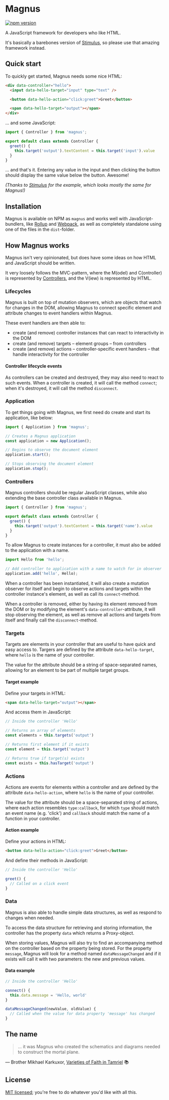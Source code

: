 # Magnus

[![npm version](https://badge.fury.io/js/magnus.svg)](https://badge.fury.io/js/magnus)

A JavaScript framework for developers who like HTML.

It's basically a barebones version of [Stimulus](https://github.com/hotwired/stimulus), so please use that amazing framework instead.

## Quick start

To quickly get started, Magnus needs some nice HTML:

```html
<div data-controller="hello">
  <input data-hello-target="input" type="text" />

  <button data-hello-action="click:greet">Greet</button>

  <span data-hello-target="output"></span>
</div>
```

… and some JavaScript:

```typescript
import { Controller } from 'magnus';

export default class extends Controller {
  greet() {
    this.target('output').textContent = this.target('input').value
  }
}
```

… and that's it. Entering any value in the input and then clicking the button should display the same value below the button. Awesome!

_(Thanks to [Stimulus](https://github.com/hotwired/stimulus) for the example, which looks mostly the same for Magnus!)_

## Installation

Magnus is available on NPM as `magnus` and works well with JavaScript-bundlers, like [Rollup](https://github.com/rollup/rollup) and [Webpack](https://github.com/webpack/webpack), as well as completely standalone using one of the files in the `dist`-folder.

## How Magnus works

Magnus isn't very opinionated, but does have some ideas on how HTML and JavaScript should be written.

It very loosely follows the MVC-pattern, where the M(odel) and C(ontroller) is represented by [Controllers](#controllers), and the V(iew) is represented by HTML.

### Lifecycles

Magnus is built on top of mutation observers, which are objects that watch for changes in the DOM, allowing Magnus to connect specific element and attribute changes to event handlers within Magnus.

These event handlers are then able to:

- create (and remove) controller instances that can react to interactivity in the DOM
- create (and remove) targets – element groups – from controllers
- create (and remove) actions – controller-specific event handlers – that handle interactivity for the controller

#### Controller lifecycle events

As controllers can be created and destroyed, they may also need to react to such events. When a controller is created, it will call the method `connect`; when it's destroyed, it will call the method `disconnect`.

### Application

To get things going with Magnus, we first need do create and start its application, like below:

```typescript
import { Application } from 'magnus';

// Creates a Magnus application
const application = new Application();

// Begins to observe the document element
application.start();

// Stops observing the document element
application.stop();
```

### Controllers

Magnus controllers should be regular JavaScript classes, while also extending the base controller class available in Magnus.

```typescript
import { Controller } from 'magnus';

export default class extends Controller {
  greet() {
    this.target('output').textContent = this.target('name').value
  }
}
```

To allow Magnus to create instances for a controller, it must also be added to the application with a name.

```typescript
import Hello from 'hello';

// Add controller to application with a name to watch for in observer
application.add('hello', Hello);
```

When a controller has been instantiated, it will also create a mutation observer for itself and begin to observe actions and targets within the controller instance's element, as well as call its `connect`-method.

When a controller is removed, either by having its element removed from the DOM or by modifying the element's `data-controller`-attribute, it will stop observing the element, as well as remove all actions and targets from itself and finally call the `disconnect`-method.

### Targets

Targets are elements in your controller that are useful to have quick and easy access to. Targers are defined by the attribute `data-hello-target`, where `hello` is the name of your controller.

The value for the attribute should be a string of space-separated names, allowing for an element to be part of multiple target groups.

#### Target example

Define your targets in HTML:

```html
<span data-hello-target="output"></span>
```

And access them in JavaScript:

```typescript
// Inside the controller 'Hello'

// Returns an array of elements
const elements = this.targets('output')

// Returns first element if it exists
const element = this.target('output')

// Returns true if target(s) exists
const exists = this.hasTarget('output')
```

### Actions

Actions are events for elements within a controller and are defined by the attribute `data-hello-action`, where `hello` is the name of your controller.

The value for the attribute should be a space-separated string of actions, where each action resembles `type:callback`, for which `type` should match an event name (e.g. 'click') and `callback` should match the name of a function in your controller.

#### Action example

Define your actions in HTML:

```html
<button data-hello-action="click:greet">Greet</button>
```

And define their methods in JavaScript:

```typescript
// Inside the controller 'Hello'

greet() {
  // Called on a click event
}
```

### Data

Magnus is also able to handle simple data structures, as well as respond to changes when needed.

To access the data structure for retrieving and storing information, the controller has the property `data` which returns a Proxy-object.

When storing values, Magnus will also try to find an accompanying method on the controller based on the property being stored. For the property `message`, Magnus will look for a method named `dataMessageChanged` and if it exists will call it with two parameters: the new and previous values.

#### Data example

```typescript
// Inside the controller 'Hello'

connect() {
  this.data.message = 'Hello, world'
}

dataMessageChanged(newValue, oldValue) {
  // Called when the value for data property 'message' has changed
}
```

## The name

> … it was Magnus who created the schematics and diagrams needed to construct the mortal plane.

— Brother Mikhael Karkuxor, [Varieties of Faith in Tamriel](https://en.uesp.net/wiki/Lore:Varieties_of_Faith_in_Tamriel) :books:

## License

[MIT licensed](LICENSE); you're free to do whatever you'd like with all this.

